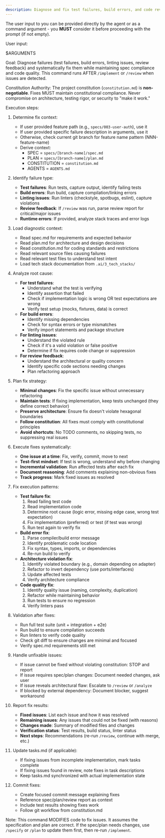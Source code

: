 ```yaml
---
description: Diagnose and fix test failures, build errors, and code review issues
---
```


The user input to you can be provided directly by the agent or as a command argument - you **MUST** consider it before proceeding with the prompt (if not empty).

User input:

$ARGUMENTS

Goal: Diagnose failures (test failures, build errors, linting issues, review feedback) and systematically fix them while maintaining spec compliance and code quality. This command runs AFTER `/implement` or `/review` when issues are detected.

Constitution Authority: The project constitution (`constitution.md`) is **non-negotiable**. Fixes MUST maintain constitutional compliance. Never compromise on architecture, testing rigor, or security to "make it work."

Execution steps:

1. Determine fix context:
   - If user provided feature path (e.g., `specs/003-user-auth`), use it
   - If user provided specific failure description in arguments, use it
   - Otherwise, check current git branch for feature name pattern (NNN-feature-name)
   - Derive context:
     - SPEC = `specs/[branch-name]/spec.md`
     - PLAN = `specs/[branch-name]/plan.md`
     - CONSTITUTION = `constitution.md`
     - AGENTS = `AGENTS.md`

2. Identify failure type:
   - **Test failures**: Run tests, capture output, identify failing tests
   - **Build errors**: Run build, capture compilation/linking errors
   - **Linting issues**: Run linters (checkstyle, spotbugs, eslint), capture violations
   - **Review feedback**: If `/review` was run, parse review report for critical/major issues
   - **Runtime errors**: If provided, analyze stack traces and error logs

3. Load diagnostic context:
   - Read spec.md for requirements and expected behavior
   - Read plan.md for architecture and design decisions
   - Read constitution.md for coding standards and restrictions
   - Read relevant source files causing failures
   - Read relevant test files to understand test intent
   - Load tech stack documentation from `.ai/3_tech_stacks/`

4. Analyze root cause:
   - **For test failures**:
     - Understand what the test is verifying
     - Identify assertion that failed
     - Check if implementation logic is wrong OR test expectations are wrong
     - Verify test setup (mocks, fixtures, data) is correct
   - **For build errors**:
     - Identify missing dependencies
     - Check for syntax errors or type mismatches
     - Verify import statements and package structure
   - **For linting issues**:
     - Understand the violated rule
     - Check if it's a valid violation or false positive
     - Determine if fix requires code change or suppression
   - **For review feedback**:
     - Understand the architectural or quality concern
     - Identify specific code sections needing changes
     - Plan refactoring approach

5. Plan fix strategy:
   - **Minimal changes**: Fix the specific issue without unnecessary refactoring
   - **Maintain tests**: If fixing implementation, keep tests unchanged (they define correct behavior)
   - **Preserve architecture**: Ensure fix doesn't violate hexagonal boundaries
   - **Follow constitution**: All fixes must comply with constitutional principles
   - **Avoid shortcuts**: No TODO comments, no skipping tests, no suppressing real issues

6. Execute fixes systematically:
   - **One issue at a time**: Fix, verify, commit, move to next
   - **Test-first mindset**: If test is wrong, understand why before changing
   - **Incremental validation**: Run affected tests after each fix
   - **Document reasoning**: Add comments explaining non-obvious fixes
   - **Track progress**: Mark fixed issues as resolved

7. Fix execution patterns:
   - **Test failure fix**:
     1. Read failing test code
     2. Read implementation code
     3. Determine root cause (logic error, missing edge case, wrong test expectation)
     4. Fix implementation (preferred) or test (if test was wrong)
     5. Run test again to verify fix
   - **Build error fix**:
     1. Parse compiler/build error message
     2. Identify problematic code location
     3. Fix syntax, types, imports, or dependencies
     4. Re-run build to verify
   - **Architecture violation fix**:
     1. Identify violated boundary (e.g., domain depending on adapter)
     2. Refactor to invert dependency (use ports/interfaces)
     3. Update affected tests
     4. Verify architecture compliance
   - **Code quality fix**:
     1. Identify quality issue (naming, complexity, duplication)
     2. Refactor while maintaining behavior
     3. Run tests to ensure no regression
     4. Verify linters pass

8. Validation after fixes:
   - Run full test suite (unit + integration + e2e)
   - Run build to ensure compilation succeeds
   - Run linters to verify code quality
   - Check git diff to ensure changes are minimal and focused
   - Verify spec.md requirements still met

9. Handle unfixable issues:
   - If issue cannot be fixed without violating constitution: STOP and report
   - If issue requires spec/plan changes: Document needed changes, ask user
   - If issue reveals architectural flaw: Escalate to `/review` or `/analyze`
   - If blocked by external dependency: Document blocker, suggest workaround

10. Report fix results:
    - **Fixed issues**: List each issue and how it was resolved
    - **Remaining issues**: Any issues that could not be fixed (with reasons)
    - **Changes made**: Summary of modified files and changes
    - **Verification status**: Test results, build status, linter status
    - **Next steps**: Recommendations (re-run `/review`, continue with merge, etc.)

11. Update tasks.md (if applicable):
    - If fixing issues from incomplete implementation, mark tasks complete
    - If fixing issues found in review, note fixes in task descriptions
    - Keep tasks.md synchronized with actual implementation state

12. Commit fixes:
    - Create focused commit message explaining fixes
    - Reference spec/plan/review report as context
    - Include test results showing fixes work
    - Follow git workflow from constitution.md

Note: This command MODIFIES code to fix issues. It assumes the specification and plan are correct. If the spec/plan needs changes, use `/specify` or `/plan` to update them first, then re-run `/implement`.
